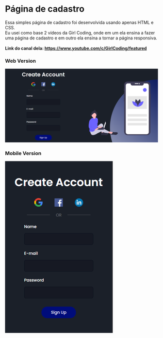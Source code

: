 
# Página de cadastro

Essa simples página de cadastro foi desenvolvida usando apenas HTML e CSS.<br />
Eu usei como base 2 vídeos da Girl Coding, onde em um ela ensina a fazer uma página de cadastro e em outro ela ensina a tornar a página responsiva.<br /><br/>
**Link do canal dela: https://www.youtube.com/c/GirlCoding/featured**
### Web Version
<img src="imgs/web.png" alt="Web Version"/>

### Mobile Version
<img src="imgs/mobile.png" alt="Mobile Version"/>
